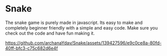 # Snake
The snake game is purely made in javascript. Its easy to make and completely beginner friendly with a simple and easy code. Make sure you check out the code and have fun making it. 




https://github.com/archanaYdav/Snake/assets/139427596/e9c0ce8a-80fd-40ff-bfc3-c75c682d6e4f

